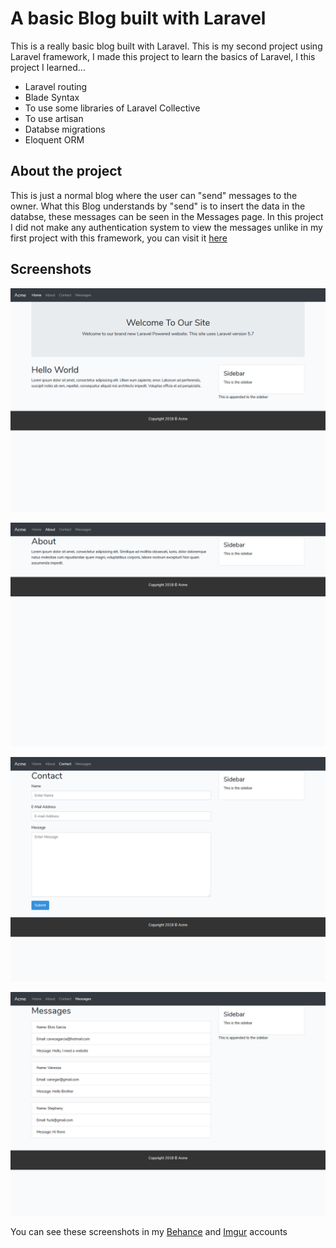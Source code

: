 # A basic Blog built with Laravel

This is a really basic blog built with Laravel. This is my second project using Laravel framework, I made this project to learn the basics of Laravel, I this project I learned...

- Laravel routing
- Blade Syntax
- To use some libraries of Laravel Collective
- To use artisan
- Databse migrations
- Eloquent ORM

## About the project
This is just a normal blog where the user can "send" messages to the owner. What this Blog understands by "send" is to insert the data in the databse, these messages can be seen in the Messages page. In this project I did not make any authentication system to view the messages unlike in my first project with this framework, you can visit it [here](https://github.com/GamertodArk/my-first-laravel-project 'My first Laravel Project')

## Screenshots
![Home Page](https://github.com/GamertodArk/second-laravel-project/blob/master/project-screenshots/Screenshot_2018-09-26%20Acme%20(3).png "Home Page")

![Blog Section](https://github.com/GamertodArk/second-laravel-project/blob/master/project-screenshots/Screenshot_2018-09-26%20Acme%20(4).png "Blog Section")

![Contact Form](https://github.com/GamertodArk/second-laravel-project/blob/master/project-screenshots/Screenshot_2018-09-26%20Acme.png "Contact Form")

![Messages Section](https://github.com/GamertodArk/second-laravel-project/blob/master/project-screenshots/Screenshot_2018-09-26%20Acme%20(2).png "Messages Section")

You can see these screenshots in my [Behance](https://www.behance.net/gallery/70702423/My-second-Laravel-Project "Second Laravel Project - Behance") and [Imgur](https://imgur.com/a/JcorCGz "Second Laravel Project - Imgur") accounts
